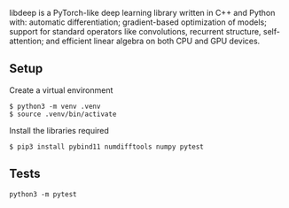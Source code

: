 libdeep is a PyTorch-like deep learning library written in C++ and Python with: automatic differentiation; gradient-based optimization of models; support for standard
operators like convolutions, recurrent structure, self-attention; and efficient linear algebra on both CPU and GPU devices.

## Setup

Create a virtual environment
```
$ python3 -m venv .venv 
$ source .venv/bin/activate  
```

Install the libraries required

```
$ pip3 install pybind11 numdifftools numpy pytest
```

## Tests

```
python3 -m pytest
```